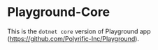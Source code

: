 # Playground-Core
This is the `dotnet core` version of Playground app (https://github.com/Polyrific-Inc/Playground).
